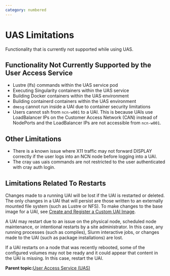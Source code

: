 ```yaml
---
category: numbered
---
```


# UAS Limitations

Functionality that is currently not supported while using UAS.

## Functionality Not Currently Supported by the User Access Service

-   Lustre \(lfs\) commands within the UAS service pod
-   Executing Singularity containers within the UAS service
-   Building Docker containers within the UAS environment
-   Building containerd containers within the UAS environment
-   `dmesg` cannot run inside a UAI due to container security limitations
-   Users cannot ssh from `ncn-w001` to a UAI. This is because UAIs use LoadBalancer IPs on the Customer Access Network \(CAN\) instead of NodePorts and the LoadBalancer IPs are not accessible from `ncn-w001`.

## Other Limitations

-   There is a known issue where X11 traffic may not forward DISPLAY correctly if the user logs into an NCN node before logging into a UAI.
-   The cray uas uais commands are not restricted to the user authenticated with cray auth login.

## Limitations Related To Restarts

Changes made to a running UAI will be lost if the UAI is restarted or deleted. The only changes in a UAI that will persist are those written to an externally mounted file system \(such as Lustre or NFS\). To make changes to the base image for a UAI, see [Create and Register a Custom UAI Image](Create_and_Register_a_Custom_UAI_Image.md).

A UAI may restart due to an issue on the physical node, scheduled node maintenance, or intentional restarts by a site administrator. In this case, any running processes \(such as compiles\), Slurm interactive jobs, or changes made to the UAI \(such as package installations\) are lost.

If a UAI restarts on a node that was recently rebooted, some of the configured volumes may not be ready and it could appear that content in the UAI is missing. In this case, restart the UAI.

**Parent topic:**[User Access Service \(UAS\)](User_Access_Service_UAS.md)

